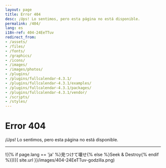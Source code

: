 ```yaml
---
layout: page
title: Error 404
desc: ¡Ups! Lo sentimos, pero esta página no está disponible.
permalink: /404/
lang: es
i18n-ref: 404-24EeTTuv
redirect_from:
- /assets/
- /files/
- /fonts/
- /graphics/
- /icons/
- /images/
- /images/photos/
- /plugins/
- /plugins/fullcalendar-4.3.1/
- /plugins/fullcalendar-4.3.1/examples/
- /plugins/fullcalendar-4.3.1/packages/
- /plugins/fullcalendar-4.3.1/vendor/
- /scripts/
- /styles/
---
```


# Error 404

¡Ups! Lo sentimos, pero esta página no está disponible.

<hr>

![{% if page.lang == 'ja' %}見つけて壊せ{% else %}Seek & Destroy{% endif %}]({{ site.url }}/images/404-24EeTTuv-godzilla.png)
